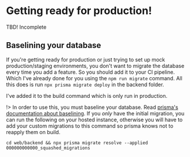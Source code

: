 # Getting ready for production!

TBD! Incomplete

## Baselining your database

If you're getting ready for production or just trying to set up mock production/staging environments, you don't want to migrate the database every time you add a feature. So you should add it to your CI pipeline. Which I've already done for you using the `npm run migrate` command. All this does is run `npx prisma migrate deploy` in the backend folder.

I've added it to the build command which is only run in production.

!> In order to use this, you must baseline your database. Read [prisma's documentation about baselining](https://www.prisma.io/docs/guides/database/developing-with-prisma-migrate/baselining). If you *only* have the initial migration, you can run the following on your hosted instance, otherwise you will have to add your custom migrations to this command so prisma knows not to reapply them on build.

```
cd web/backend && npx prisma migrate resolve --applied 000000000000_squashed_migrations
```